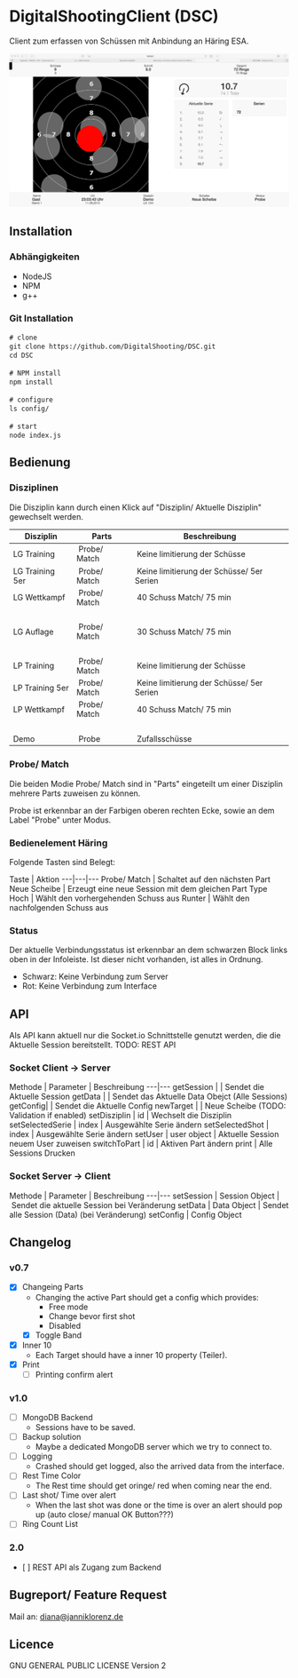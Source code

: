 # DigitalShootingClient (DSC)
Client zum erfassen von Schüssen mit Anbindung an Häring ESA.

![Demo](https://raw.githubusercontent.com/DigitalShooting/assets/master/demo1.png)




## Installation

### Abhängigkeiten
- NodeJS
- NPM
- g++

### Git Installation
````
# clone
git clone https://github.com/DigitalShooting/DSC.git
cd DSC

# NPM install
npm install

# configure
ls config/

# start
node index.js
````




## Bedienung

### Disziplinen
Die Disziplin kann durch einen Klick auf "Disziplin/ Aktuelle Disziplin" gewechselt werden.

Disziplin | Parts | Beschreibung
---|---|---
LG Training | Probe/ Match | Keine limitierung der Schüsse
LG Training 5er | Probe/ Match | Keine limitierung der Schüsse/ 5er Serien
LG Wettkampf | Probe/ Match | 40 Schuss Match/ 75 min
 | | 
LG Auflage | Probe/ Match | 30 Schuss Match/ 75 min
 | | 
LP Training | Probe/ Match | Keine limitierung der Schüsse
LP Training 5er | Probe/ Match | Keine limitierung der Schüsse/ 5er Serien
LP Wettkampf | Probe/ Match | 40 Schuss Match/ 75 min
 | | 
Demo | Probe | Zufallsschüsse


### Probe/ Match
Die beiden Modie Probe/ Match sind in "Parts" eingeteilt um einer Disziplin mehrere  Parts zuweisen zu können.

Probe ist erkennbar an der Farbigen oberen rechten Ecke, sowie an dem Label "Probe" unter Modus.


### Bedienelement Häring
Folgende Tasten sind Belegt:

Taste | Aktion
---|---|---
Probe/ Match | Schaltet auf den nächsten Part
Neue Scheibe | Erzeugt eine neue Session mit dem gleichen Part Type
Hoch | Wählt den vorhergehenden Schuss aus
Runter | Wählt den nachfolgenden Schuss aus


### Status
Der aktuelle Verbindungsstatus ist erkennbar an dem schwarzen Block links oben in der Infoleiste. Ist dieser nicht vorhanden, ist alles in Ordnung.
- Schwarz: Keine Verbindung zum Server
- Rot: Keine Verbindung zum Interface




## API
Als API kann aktuell nur die Socket.io Schnittstelle genutzt werden, die die Aktuelle Session bereitstellt.
TODO: REST API

### Socket Client -> Server
Methode | Parameter | Beschreibung
---|---
getSession | | Sendet die Aktuelle Session
getData | | Sendet das Aktuelle Data Obejct (Alle Sessions)
getConfig| | Sendet die Aktuelle Config
newTarget | | Neue Scheibe (TODO: Validation if enabled)
setDisziplin | id | Wechselt die Disziplin
setSelectedSerie | index | Ausgewählte Serie ändern
setSelectedShot | index | Ausgewählte Serie ändern
setUser | user object | Aktuelle Session neuem User zuweisen
switchToPart | id | Aktiven Part ändern
print | Alle Sessions Drucken

### Socket Server -> Client
Methode | Parameter | Beschreibung
---|---
setSession | Session Object | Sendet die aktuelle Session bei Veränderung
setData | Data Object | Sendet alle Session (Data) (bei Veränderung)
setConfig | Config Object



## Changelog

### v0.7
- [x] Changeing Parts
	- Changing the active Part should get a config which provides:
		- Free mode
		- Change bevor first shot
		- Disabled
	- [x] Toggle Band
- [x] Inner 10
	- Each Target should have a inner 10 property (Teiler).
- [x] Print
	- [ ] Printing confirm alert

### v1.0
- [ ] MongoDB Backend
	- Sessions have to be saved.
- [ ] Backup solution
	- Maybe a dedicated MongoDB server which we try to connect to.
- [ ] Logging
	- Crashed should get logged, also the arrived data from the interface.
- [ ] Rest Time Color
	- The Rest time should get oringe/ red when coming near the end.
- [ ] Last shot/ Time over alert
	- When the last shot was done or the time is over an alert should pop up (auto close/ manual OK Button???)
- [ ] Ring Count List

### 2.0
- [ ] REST API als Zugang zum Backend




## Bugreport/ Feature Request
Mail an: diana@janniklorenz.de




## Licence
GNU GENERAL PUBLIC LICENSE Version 2
